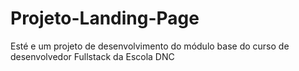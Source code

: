 # Projeto-Landing-Page
Esté e um projeto de desenvolvimento do módulo base do curso de desenvolvedor Fullstack da Escola DNC
